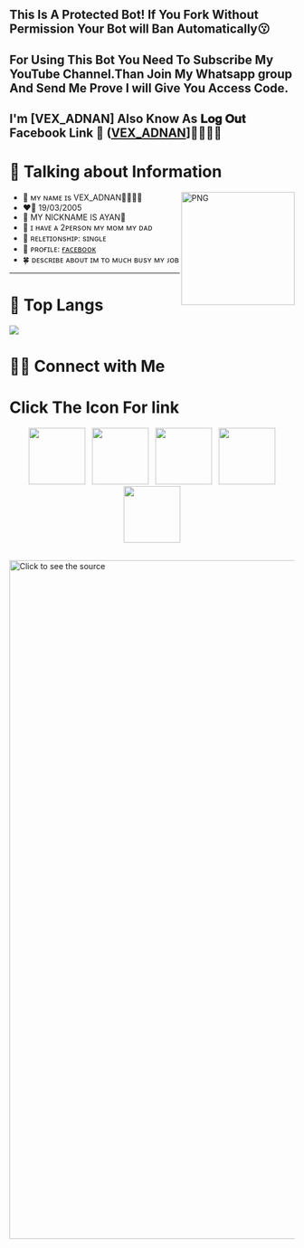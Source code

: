 ## This Is A Protected Bot! If You Fork Without Permission Your Bot will Ban Automatically😗

## For Using This Bot You Need To Subscribe My YouTube Channel.Than Join My Whatsapp group And Send Me Prove I will Give You Access Code.
## I'm [VEX_ADNAN] Also Know As 𝐋𝐨𝐠 𝐎𝐮𝐭                    Facebook Link 🔗        ([VEX_ADNAN](https://www.facebook.com/VEX.ADNAN.40)]🙎🏻‍♂️🖤

# 📰 Talking about Information
<img align="right" width=200px alt="PNG" src="https://i.imgur.com/4IcnUwQ.jpeg" />

-   💋 ᴍʏ ɴᴀᴍᴇ ɪs VEX_ADNAN🙎🏻‍♂️🖤
-   ❤️‍🔥 19/03/2005
-   💬 MY NICKNAME IS AYAN🐰
-   💬 ɪ ʜᴀᴠᴇ ᴀ 2ᴘᴇʀsᴏɴ ᴍʏ ᴍᴏᴍ ᴍʏ ᴅᴀᴅ
-   💓 ʀᴇʟᴇᴛɪᴏɴsʜɪᴘ: sɪɴɢʟᴇ
-   🍁 ᴘʀᴏғɪʟᴇ: [ғᴀᴄᴇʙᴏᴏᴋ]([](https://www.faebook.com/VEX.ADNAN.404))
-   🍀 ᴅᴇsᴄʀɪʙᴇ ᴀʙᴏᴜᴛ ɪᴍ ᴛᴏ ᴍᴜᴄʜ ʙᴜsʏ ᴍʏ ᴊᴏʙ
<hr>

# 📖 Top Langs
![](https://imgur.com/a/HkuD0bH)


# 🤝🏻 Connect with Me


# Click The Icon For link
<p align="center">
&nbsp; <a href="𝐍𝐀𝐈𝐈" target="_blank" rel="noopener noreferrer"><img src="https://www.facebook.com/VEX.ADNAN.404" width="100" /></a>
&nbsp; <a href="https://chat.whatsapp.com/01853557896" target="_blank" rel="noopener noreferrer"><img src="https://cdn-icons-png.flaticon.com/512/3670/3670051.png" width="100" /></a>    
&nbsp; <a href="https://github.com/MR-AYAN-CHOWDHURY" target="_blank" rel="noopener noreferrer"><img src="https://img.icons8.com/plasticine/100/000000/github.png" width="100" /></a>
&nbsp; <a href="[(https://www.facebook.com/NOOBS.DEVELOPER.AYAN)]()" target="_blank" rel="noopener noreferrer"><img src="https://img.icons8.com/plasticine/100/000000/facebook.png"  width="100" /></a>
&nbsp; <a href="mailto: vexadnan404@gmail.com" target="_blank" rel="noopener noreferrer"><img src="https://img.icons8.com/plasticine/100/000000/gmail.png"  width="100" /></a>
</p>
<br>
<a href="#" target="_blank">
	<img src="https://imgur.com/a/HkuD0bH" width="1200" alt="Click to see the source" />
</a>  
</a>
